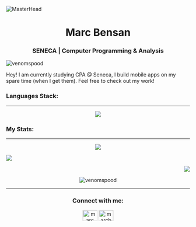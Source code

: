 ![MasterHead](https://i.pinimg.com/originals/99/cd/09/99cd0925c516b5d0a740dffd03c3e0df.gif)

<h1 align="center">Marc Bensan</h1>
<h3 align="center">SENECA | Computer Programming & Analysis</h3>

<p align="left"> <img src="https://komarev.com/ghpvc/?username=venomspood&label=Profile%20views&color=0e75b6&style=flat" alt="venomspood" /> </p>

Hey! I am currently studying CPA @ Seneca, I build mobile apps on my spare time (when I get them).
Feel free to check out my work!

<h3 align="left">Languages Stack:</h3>
<hr>

<p align="center">
    <a href="https://skillicons.dev">
      <img src="https://skillicons.dev/icons?i=js,py,c,cpp,linux,react,babel,bash,flutter,css,discord,git,github,html,linkedin,mysql,nodejs,regex,replit,stackoverflow,tailwind,instagram,twitter,visualstudio,vscode,&perline=5" />
    </a>
</p>


<div>
    <h3 align="left">My Stats:</h3>
</div>
<hr>

<p align="center"> <img src="http://github-profile-summary-cards.vercel.app/api/cards/profile-details?username=venomspood&theme=solarized"></p>

<p align="left"> <img src="http://github-profile-summary-cards.vercel.app/api/cards/most-commit-language?username=venomspood&theme=solarized" /></p>

<p align="right"> <img src="http://github-profile-summary-cards.vercel.app/api/cards/stats?username=venomspood&theme=solarized"></p>

<p align="center"> <img src="https://github-readme-streak-stats.herokuapp.com/?user=venomspood&" alt="venomspood" /></p>


<hr>

<h3 align="center">Connect with me:</h3>
<p align="center">
<a href="https://linkedin.com/in/marc bensan" target="blank"><img align="center" src="https://raw.githubusercontent.com/rahuldkjain/github-profile-readme-generator/master/src/images/icons/Social/linked-in-alt.svg" alt="marc bensan" height="30" width="40" /></a>
<a href="https://instagram.com/marcbensan" target="blank"><img align="center" src="https://raw.githubusercontent.com/rahuldkjain/github-profile-readme-generator/master/src/images/icons/Social/instagram.svg" alt="marcbensan" height="30" width="40" /></a>
</p>
